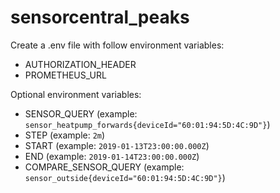 # sensorcentral_peaks #

Create a .env file with follow environment variables:
* AUTHORIZATION_HEADER
* PROMETHEUS_URL

Optional environment variables:
* SENSOR_QUERY (example: `sensor_heatpump_forwards{deviceId="60:01:94:5D:4C:9D"}`)
* STEP (example: `2m`)
* START (example: `2019-01-13T23:00:00.000Z`)
* END (example: `2019-01-14T23:00:00.000Z`)
* COMPARE_SENSOR_QUERY (example: `sensor_outside{deviceId="60:01:94:5D:4C:9D"}`)